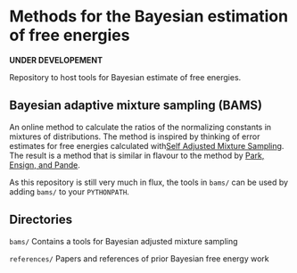 # Methods for the Bayesian estimation of free energies
**UNDER DEVELOPEMENT**

Repository to host tools for Bayesian estimate of free energies. 

## Bayesian adaptive mixture sampling (BAMS)
An online method to calculate the ratios of the normalizing constants in mixtures of distributions. The method is inspired by thinking of error estimates for free energies calculated with[Self Adjusted Mixture Sampling](http://www.tandfonline.com/doi/abs/10.1080/10618600.2015.1113975). The result is a method that is similar in flavour to the method by [Park, Ensign, and Pande](http://journals.aps.org/pre/abstract/10.1103/PhysRevE.74.066703).

As this repository is still very much in flux, the tools in `bams/` can be used by adding `bams/` to your
`PYTHONPATH`.

## Directories
`bams/` Contains a tools for Bayesian adjusted mixture sampling

`references/` Papers and references of prior Bayesian free energy work
